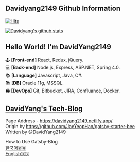 ## Davidyang2149 Github Information

[![Hits](https://hits.seeyoufarm.com/api/count/incr/badge.svg?url=https%3A%2F%2Fgithub.com%2FDavidYang2149&count_bg=%2379C83D&title_bg=%23555555&title=hits&edge_flat=false)](https://hits.seeyoufarm.com)

[![Davidyang's github stats](https://github-readme-stats.vercel.app/api?username=davidyang2149&theme=calm&show_icons=true)](https://github.com/DavidYang2149/github-readme-stats)

## Hello World! I'm DavidYang2149

🕹️ **[Front-end]** React, Redux, jQuery.  
💻 **[Back-end]** Node.js, Express, ASP.NET, Spring 4.0.  
📚 **[Language]** Javascript, Java, C#.  
📚 **[DB]** Oracle 11g, MSSQL.  
🖨️ **[DevOps]** Git, Bitbucket, JIRA, Confluance, Docker.

## [DavidYang's Tech-Blog](https://davidyang2149.netlify.app)

Page Address - https://davidyang2149.netlify.app/  
Origin by https://github.com/JaeYeopHan/gatsby-starter-bee  
Written by @DavidYang2149

How to Use Gatsby-Blog  
[한국어🇰🇷](./README.ko.md)  
[English🇺🇸](./README.en.md)
